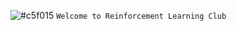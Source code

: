 ![#c5f015](https://via.placeholder.com/15/c5f015/c5f015.png) `Welcome to Reinforcement Learning Club`
